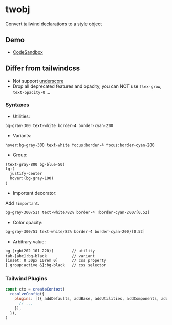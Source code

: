 # twobj

Convert tailwind declarations to a style object

## Demo

- [CodeSandbox](https://codesandbox.io/s/tailwind-and-css-in-js-twobj-6txkjh)

## Differ from tailwindcss

- Not support [underscore](https://tailwindcss.com/docs/content#using-spaces-and-underscores)
- Drop all deprecated features and opacity, you can NOT use `flex-grow`, `text-opacity-0` ...

### Syntaxes

- Utilities:

```txt
bg-gray-300 text-white border-4 border-cyan-200
```

- Variants:

```txt
hover:bg-gray-300 text-white focus:border-4 focus:border-cyan-200
```

- Group:

```txt
(text-gray-800 bg-blue-50)
lg:(
  justify-center
  hover:(bg-gray-100)
)
```

- Important decorator:

Add `!important`.

```txt
bg-gray-300/51! text-white/82% border-4 !border-cyan-200/[0.52]
```

- Color opacity:

```txt
bg-gray-300/51 text-white/82% border-4 border-cyan-200/[0.52]
```

- Arbitrary value:

```txt
bg-[rgb(202 101 220)]        // utility
tab-[abc]:bg-black           // variant
[inset: 0 30px 10rem 0]      // css property
[.group:active &]:bg-black   // css selector
```

### Tailwind Plugins

```js
const ctx = createContext(
  resolveConfig({
    plugins: [({ addDefaults, addBase, addUtilities, addComponents, addVariant,  matchUtilities, matchComponents, matchVariant, theme, config }) => {
      // ...
    }],
  }),
)
